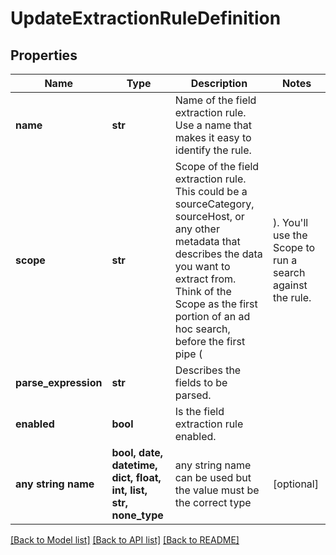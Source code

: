 # UpdateExtractionRuleDefinition


## Properties
Name | Type | Description | Notes
------------ | ------------- | ------------- | -------------
**name** | **str** | Name of the field extraction rule. Use a name that makes it easy to identify the rule. | 
**scope** | **str** | Scope of the field extraction rule. This could be a sourceCategory, sourceHost, or any other metadata that describes the data you want to extract from. Think of the Scope as the first portion of an ad hoc search, before the first pipe ( | ). You&#39;ll use the Scope to run a search against the rule. | 
**parse_expression** | **str** | Describes the fields to be parsed. | 
**enabled** | **bool** | Is the field extraction rule enabled. | 
**any string name** | **bool, date, datetime, dict, float, int, list, str, none_type** | any string name can be used but the value must be the correct type | [optional]

[[Back to Model list]](../README.md#documentation-for-models) [[Back to API list]](../README.md#documentation-for-api-endpoints) [[Back to README]](../README.md)



